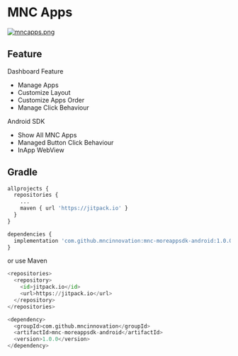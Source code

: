 # MNC Apps

[![mncapps.png](https://i.postimg.cc/xdHk4PpW/mncapps.png)](https://postimg.cc/SXSNXchr)

## Feature

Dashboard Feature
* Manage Apps
* Customize Layout
* Customize Apps Order
* Manage Click Behaviour

Android SDK
* Show All MNC Apps
* Managed Button Click Behaviour
* InApp WebView

## Gradle

```python
allprojects {
  repositories {
    ...
    maven { url 'https://jitpack.io' }
  }
}

dependencies {
  implementation 'com.github.mncinnovation:mnc-moreappsdk-android:1.0.0'
}
```
or use Maven
```python
<repositories>
  <repository>
    <id>jitpack.io</id>
    <url>https://jitpack.io</url>
  </repository>
</repositories>

<dependency>
  <groupId>com.github.mncinnovation</groupId>
  <artifactId>mnc-moreappsdk-android</artifactId>
  <version>1.0.0</version>
</dependency>
```
